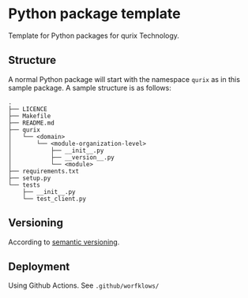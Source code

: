 # Python package template

Template for Python packages for qurix Technology.

## Structure

A normal Python package will start with the namespace `qurix` as in this sample package. A sample structure is as follows:

```text
.
├── LICENCE
├── Makefile
├── README.md
├── qurix
│   └── <domain>
│       └── <module-organization-level>
│           ├── __init__.py
│           ├── __version__.py
│           └── <module>
├── requirements.txt
├── setup.py
└── tests
    ├── __init__.py
    └── test_client.py
```

## Versioning

According to [semantic versioning](https://semver.org/lang/en).

## Deployment

Using Github Actions. See `.github/worfklows/`